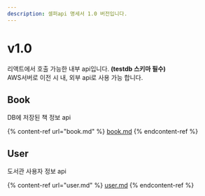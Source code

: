 ```yaml
---
description: 셀퍼api 명세서 1.0 버전입니다.
---
```


# v1.0

리액트에서 호출 가능한 내부 api입니다. **(testdb 스키마 필수)**\
AWS서버로 이전 시 내, 외부 api로 사용 가능 합니다.

## Book

DB에 저장된 책 정보 api

{% content-ref url="book.md" %}
[book.md](book.md)
{% endcontent-ref %}

## User

도서관 사용자 정보 api

{% content-ref url="user.md" %}
[user.md](user.md)
{% endcontent-ref %}
